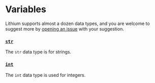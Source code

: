 Variables
=========

Lithium supports almost a dozen data types, and you are welcome to suggest more by [opening an issue](https://github.com/thomasjamesfoster96/lithium/issues/new) with your suggestion. 

### [`str`](string.md)

The `str` data type is for strings. 

### [`int`](integer.md)

The `int` data type is used for integers.
